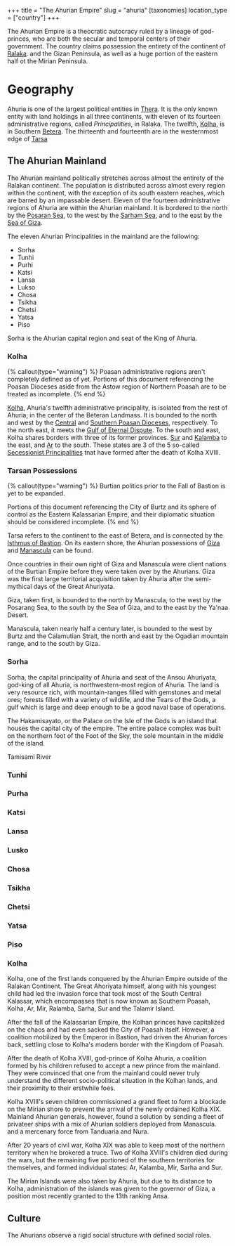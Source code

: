 +++
title = "The Ahurian Empire"
slug = "ahuria"
[taxonomies]
location_type = ["country"]
+++

The Ahurian Empire is a theocratic autocracy ruled by a lineage of god-princes, who are both the secular and temporal centers of their government. The country claims possession the entirety of the continent of [Ralaka](@/locations/ralaka/index.md). and the Gizan Peninsula, as well as a huge portion of the eastern half ot the Mirian Peninsula.

# Geography

Ahuria is one of the largest political entities in [Thera](@/locations/thera.md). It is the only known entity with land holdings in all three continents, with eleven of its fourteen administrative regions, called *Principalities*, in Ralaka. The twelfth, [Kolha](@/locations/kolha.md), is in Southern [Betera](@/locations/betera/index.md). The thirteenth and fourteenth are in the westernmost edge of [Tarsa](@/locations/tarsa.md)

## The Ahurian Mainland

The Ahurian mainland politically stretches across almost the entirety of the Ralakan continent. The population is distributed across almost every region within the continent, with the exception of its south eastern reaches, which are barred by an impassable desert. Eleven of the fourteen administrative regions of Ahuria are within the Ahurian mainland. It is bordered to the north by the [Posaran Sea](@/locations/posaran-sea.md), to the west by the [Sarham Sea](@/location/sarham-sea.md), and to the east by the [Sea of Giza](@/locations/sea_of_giza.md).

The eleven Ahurian Principalities in the mainland are the following:
  - Sorha
  - Tunhi
  - Purhi
  - Katsi
  - Lansa
  - Lukso
  - Chosa
  - Tsikha
  - Chetsi
  - Yatsa
  - Piso

Sorha is the Ahurian capital region and seat of the King of Ahuria.

### Kolha

{% callout(type="warning") %}
Poasan administrative regions aren't completely defined as of yet.
Portions of this document referencing the Poasan Dioceses aside from
the Astow region of Northern Poasah are to be treated as incomplete.
{% end %}

[Kolha](@/locations/kolha.md), Ahuria's twelfth administrative principality, is isolated from the rest of Ahuria, in the center of the Beteran Landmass. It is bounded to the north and west by the [Central](@location/central_poasan_diocese.md) and [Southern Poasan Dioceses](@location/southern_poasan_diocese.md), respectively. To the north east, it meets the [Gulf of Eternal Dispute](@/locations/gulf_of_eternal_dispute.md). To the south and east, Kolha shares borders with three of its former provinces. [Sur](@/locations/sur.md) and [Kalamba](@/locations/kalamba.md) to the east, and [Ar](@/locations/ar.md) to the south. These states are 3 of the 5 so-called [Secessionist Principalities](@/misc/secessionist-principalities.md) tnat have formed after the death of Kolha XVIII.

### Tarsan Possessions

{% callout(type="warning") %}
Burtian politics prior to the Fall of Bastion is yet to be expanded.

Portions of this document referencing the City of Burtz and its
sphere of control as the Eastern Kalassarian Empire, and their
diplomatic situation should be considered incomplete.
{% end %}

Tarsa refers to the continent to the east of Betera, and is connected by the [Isthmus of Bastion](@/locations/isthmus-of-bastion.md). On its eastern shore, the Ahurian possessions of [Giza](@/locations/giza.md) and [Manascula](@/locations/manascula.md) can be found.

Once countries in their own right of Giza and Manascula were client nations of the Burtian Empire before they were taken over by the Ahurians. Giza was the first large territorial acquisition taken by Ahuria after the semi-mythical days of the Great Ahuriyata.

Giza, taken first, is bounded to the north by Manascula, to the west by the Posarang Sea, to the south by the Sea of Giza, and to the east by the Ya'naa Desert.

Manascula, taken nearly half a century later, is bounded to the west by Burtz and the Calamutian Strait, the north and east by the Ogadian mountain range, and to the south by Giza.

### Sorha

Sorha, the capital principality of Ahuria and seat of the Ansou Ahuriyata, god-king of all Ahuria, is northwestern-most region of Ahuria. The land is very resource rich, with mountain-ranges filled with gemstones and metal ores; forests filled with a variety of wildlife, and the Tears of the Gods, a gulf which is large and deep enough to be a good naval base of operations.

The Hakamisayato, or the Palace on the Isle of the Gods is an island that houses the capital city of the empire. The entire palace complex was built on the northern foot of the Foot of the Sky, the sole mountain in the middle of the island.

Tamisami River

### Tunhi
### Purha
### Katsi
### Lansa
### Lusko
### Chosa
### Tsikha
### Chetsi
### Yatsa
### Piso
### Kolha

Kolha, one of the first lands conquered by the Ahurian Empire outside of the
Ralakan Continent. The Great Ahoriyata himself, along with his youngest child
had led the invasion force that took most of the South Central Kalassar, which
encompasses that is now known as Southern Poasah, Kolha, Ar, Mir,
Ralamba, Sarha, Sur and the Talamir Island.

After the fall of the Kalassarian Empire, the Kolhan princes have capitalized on
the chaos and had even sacked the City of Poasah itself. However, a coalition
mobilized by the Emperor in Bastion, had driven the Ahurian forces back,
settling close to Kolha's modern border with the Kingdom of Poasah.

After the death of Kolha XVIII, god-prince of Kolha Ahuria, a coalition formed by
his children refused to accept a new prince from the mainland. They were
convinced that one from the mainland could never truly understand the different
socio-political situation in the Kolhan lands, and their proximity to their
erstwhile foes. 

Kolha XVIII's seven children commissioned a grand fleet to form a blockade on the
Mirian shore to prevent the arrival of the newly ordained Kolha XIX. Mainland
Ahurian generals, however, found a solution by sending a fleet of privateer
ships with a mix of Ahurian soldiers deployed from Manascula. and a mercenary
force from Tanduaria and Nura. 

After 20 years of civil war, Kolha XIX was able to keep most of the northern
territory when he brokered a truce. Two of Kolha XVIII's children died during the
wars, but the remaining five portioned of the southern territories for
themselves, and formed individual states: Ar, Kalamba, Mir, Sarha and Sur.

The Mirian Islands were also taken by Ahuria, but due to its distance to Kolha,
administration of the islands was given to the governor of Giza, a position most
recently granted to the 13th ranking Ansa.

## Culture

The Ahurians observe a rigid social structure with defined social roles. 
